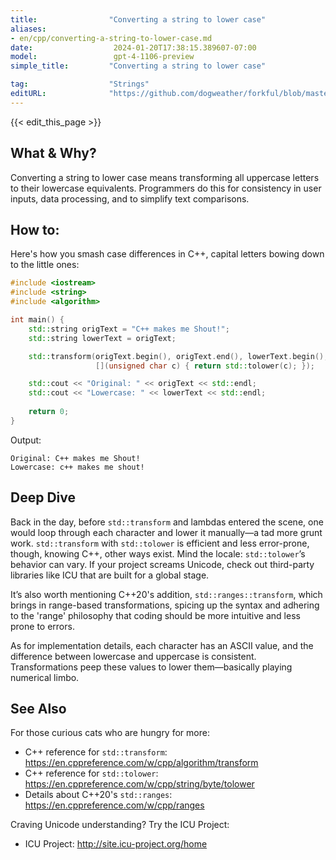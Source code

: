 ```yaml
---
title:                "Converting a string to lower case"
aliases:
- en/cpp/converting-a-string-to-lower-case.md
date:                  2024-01-20T17:38:15.389607-07:00
model:                 gpt-4-1106-preview
simple_title:         "Converting a string to lower case"

tag:                  "Strings"
editURL:              "https://github.com/dogweather/forkful/blob/master/content/en/cpp/converting-a-string-to-lower-case.md"
---
```


{{< edit_this_page >}}

## What & Why?
Converting a string to lower case means transforming all uppercase letters to their lowercase equivalents. Programmers do this for consistency in user inputs, data processing, and to simplify text comparisons.

## How to:
Here's how you smash case differences in C++, capital letters bowing down to the little ones:

```C++
#include <iostream>
#include <string>
#include <algorithm>

int main() {
    std::string origText = "C++ makes me Shout!";
    std::string lowerText = origText;

    std::transform(origText.begin(), origText.end(), lowerText.begin(), 
                   [](unsigned char c) { return std::tolower(c); });

    std::cout << "Original: " << origText << std::endl;
    std::cout << "Lowercase: " << lowerText << std::endl;
    
    return 0;
}
```
Output:
```
Original: C++ makes me Shout!
Lowercase: c++ makes me shout!
```

## Deep Dive
Back in the day, before `std::transform` and lambdas entered the scene, one would loop through each character and lower it manually—a tad more grunt work. `std::transform` with `std::tolower` is efficient and less error-prone, though, knowing C++, other ways exist. Mind the locale: `std::tolower`’s behavior can vary. If your project screams Unicode, check out third-party libraries like ICU that are built for a global stage.

It’s also worth mentioning C++20's addition, `std::ranges::transform`, which brings in range-based transformations, spicing up the syntax and adhering to the 'range' philosophy that coding should be more intuitive and less prone to errors.

As for implementation details, each character has an ASCII value, and the difference between lowercase and uppercase is consistent. Transformations peep these values to lower them—basically playing numerical limbo.

## See Also
For those curious cats who are hungry for more:

- C++ reference for `std::transform`: https://en.cppreference.com/w/cpp/algorithm/transform
- C++ reference for `std::tolower`: https://en.cppreference.com/w/cpp/string/byte/tolower
- Details about C++20's `std::ranges`: https://en.cppreference.com/w/cpp/ranges

Craving Unicode understanding? Try the ICU Project:
- ICU Project: http://site.icu-project.org/home
